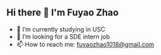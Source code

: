 ## Hi there 👋 I'm Fuyao Zhao

- 🔭 I’m currently studying in USC
- 🌱 I’m looking for a SDE intern job
- 📫 How to reach me: fuyaozhao1018@gmail.com

<!--
**fuyaozhao1018/fuyaozhao1018** is a ✨ _special_ ✨ repository because its `README.md` (this file) appears on your GitHub profile.

Here are some ideas to get you started:

- 🔭 I’m currently working on ...
- 🌱 I’m currently learning ...
- 👯 I’m looking to collaborate on ...
- 🤔 I’m looking for help with ...
- 💬 Ask me about ...
- 📫 How to reach me: ...
- 😄 Pronouns: ...
- ⚡ Fun fact: ...
-->
